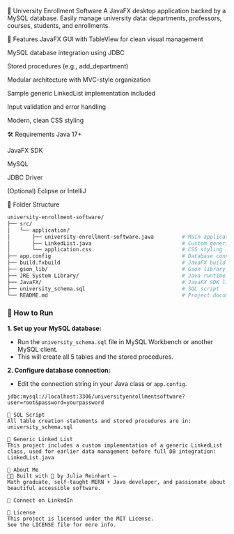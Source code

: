 📘 University Enrollment Software
A JavaFX desktop application backed by a MySQL database.
Easily manage university data: departments, professors, courses, students, and enrollments.

🚀 Features
JavaFX GUI with TableView for clean visual management

MySQL database integration using JDBC

Stored procedures (e.g., add_department)

Modular architecture with MVC-style organization

Sample generic LinkedList implementation included

Input validation and error handling

Modern, clean CSS styling

🛠️ Requirements
Java 17+

JavaFX SDK

MySQL

JDBC Driver

(Optional) Eclipse or IntelliJ

📂 Folder Structure

```bash
university-enrollment-software/
├── src/
│   └── application/
│       ├── university-enrollment-software.java         # Main application file
│       ├── LinkedList.java                             # Custom generic linked list
│       └── application.css                             # CSS styling
├── app.config                                          # Database connection string config
├── build.fxbuild                                       # JavaFX build configuration
├── gson_lib/                                           # Gson library for JSON parsing
├── JRE System Library/                                 # Java runtime environment (JavaSE-21)
├── JavaFX/                                             # JavaFX SDK libraries
├── university_schema.sql                               # SQL script
└── README.md                                           # Project documentation
```

### 🧪 How to Run

**1. Set up your MySQL database:**

- Run the `university_schema.sql` file in MySQL Workbench or another MySQL client.
- This will create all 5 tables and the stored procedures.

**2. Configure database connection:**

- Edit the connection string in your Java class or `app.config`.

```plaintext
jdbc:mysql://localhost:3306/universityenrollmentsoftware?user=root&password=yourpassword

📄 SQL Script
All table creation statements and stored procedures are in:
university_schema.sql

🔗 Generic Linked List
This project includes a custom implementation of a generic LinkedList class, used for earlier data management before full DB integration:
LinkedList.java

🙋 About Me
👩‍💻 Built with 💖 by Julia Reinhart —
Math graduate, self-taught MERN + Java developer, and passionate about beautiful accessible software.

🔗 Connect on LinkedIn

📄 License
This project is licensed under the MIT License.
See the LICENSE file for more info.

